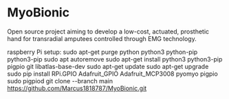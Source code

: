# MyoBionic
Open source project aiming to develop a low-cost, actuated, prosthetic hand for transradial amputees controlled through EMG technology.

raspberry Pi setup:
sudo apt-get purge python python3 python-pip python3-pip
sudo apt autoremove
sudo apt-get install python3 python3-pip pigpio git libatlas-base-dev
sudo apt-get update
sudo apt-get upgrade
sudo pip install RPi.GPIO Adafruit_GPIO Adafruit_MCP3008 pyomyo pigpio
sudo pigpiod
git clone --branch main https://github.com/Marcus1818787/MyoBionic.git
